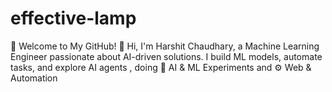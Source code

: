 # effective-lamp
🚀 Welcome to My GitHub!  👋 Hi, I'm Harshit Chaudhary, a Machine Learning Engineer passionate about AI-driven solutions. I build ML models, automate tasks, and explore AI agents , doing 🤖 AI &amp; ML Experiments and ⚙️ Web &amp; Automation
